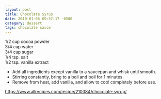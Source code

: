 ```yaml
---
layout: post
title: Chocolate Syrup
date: 2019-01-06 00:37:17 -0500
category: dessert
tags: chocolate sauce
---
```

1/2 cup cocoa powder  
3/4 cup water  
3/4 cup sugar  
1/4 tsp. salt  
1/2 tsp. vanilla extract  
<ul>
 	<li>Add all ingredients except vanilla to a saucepan and whisk until smooth.</li>
 	<li>Stirring constantly, bring to a boil and boil for 1 minutes.</li>
 	<li>Remove from heat, add vanilla, and allow to cool completely before use.</li>
</ul>
<a href="https://www.allrecipes.com/recipe/210084/chocolate-syrup/">https://www.allrecipes.com/recipe/210084/chocolate-syrup/</a>
